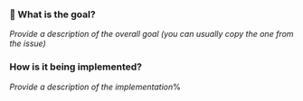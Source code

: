 ### :tophat: What is the goal?

_Provide a description of the overall goal (you can usually copy the one from the issue)_

### How is it being implemented?

_Provide a description of the implementation_%


